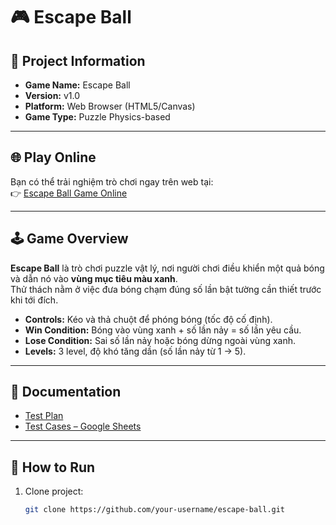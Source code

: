 # 🎮 Escape Ball

## 📌 Project Information
- **Game Name:** Escape Ball  
- **Version:** v1.0  
- **Platform:** Web Browser (HTML5/Canvas)  
- **Game Type:** Puzzle Physics-based  

---

## 🌐 Play Online
Bạn có thể trải nghiệm trò chơi ngay trên web tại:  
👉 [Escape Ball Game Online](https://thovinh.github.io/Escape-Ball-Clone-Version/)

---

## 🕹️ Game Overview
**Escape Ball** là trò chơi puzzle vật lý, nơi người chơi điều khiển một quả bóng và dẫn nó vào **vùng mục tiêu màu xanh**.  
Thử thách nằm ở việc đưa bóng chạm đúng số lần bật tường cần thiết trước khi tới đích.  

- **Controls:** Kéo và thả chuột để phóng bóng (tốc độ cố định).  
- **Win Condition:** Bóng vào vùng xanh + số lần nảy = số lần yêu cầu.  
- **Lose Condition:** Sai số lần nảy hoặc bóng dừng ngoài vùng xanh.  
- **Levels:** 3 level, độ khó tăng dần (số lần nảy từ 1 → 5).  

---

## 📑 Documentation
- [Test Plan](docs/TEST_PLAN.md)
- [Test Cases – Google Sheets](https://docs.google.com/spreadsheets/d/1n4dtkeyrAfuXmmktD5SLCraeopH18Z3TM8GFSEQZ0HY/edit?usp=sharing)

---

## 🚀 How to Run
1. Clone project:  
   ```bash
   git clone https://github.com/your-username/escape-ball.git
